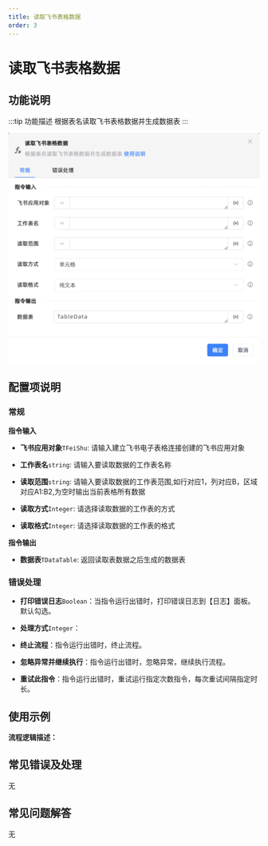 ```yaml
---
title: 读取飞书表格数据
order: 3
---
```


# 读取飞书表格数据

## 功能说明

:::tip 功能描述
根据表名读取飞书表格数据并生成数据表
:::

![读取飞书表格数据](../../../../assets/读取飞书表格数据_command.png)

## 配置项说明

### 常规

**指令输入**

- **飞书应用对象**`TFeiShu`: 请输入建立飞书电子表格连接创建的飞书应用对象

- **工作表名**`string`: 请输入要读取数据的工作表名称

- **读取范围**`string`: 请输入要读取数据的工作表范围,如行对应1，列对应B，区域对应A1:B2,为空时输出当前表格所有数据

- **读取方式**`Integer`: 请选择读取数据的工作表的方式

- **读取格式**`Integer`: 请选择读取数据的工作表的格式


**指令输出**

- **数据表**`TDataTable`: 返回读取表数据之后生成的数据表

### 错误处理

- **打印错误日志**`Boolean`：当指令运行出错时，打印错误日志到【日志】面板。默认勾选。

- **处理方式**`Integer`：

 - **终止流程**：指令运行出错时，终止流程。

 - **忽略异常并继续执行**：指令运行出错时，忽略异常，继续执行流程。

 - **重试此指令**：指令运行出错时，重试运行指定次数指令，每次重试间隔指定时长。

## 使用示例

**流程逻辑描述：** 

## 常见错误及处理

无

## 常见问题解答

无

